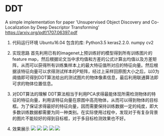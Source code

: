 # DDT
A simple implementation for paper 'Unsupervised Object Discovery and Co-Localization by Deep Descriptor Transforming' https://arxiv.org/pdf/1707.06397.pdf

1. 代码运行环境
Ubuntu16.04 包含的库: Python3.5    keras2.2.0.  numpy cv2

2. 实现思路
首先利用已有的imagenet上预训练好的模型得到所有训练图片的feature map，然后根据论文当中求均值和方差的公式计算出均值以及方差矩阵，从而可以获得所有训练集样本上的最大特征值所对应的特征向量。然后根据该特征向量可以求得测试样本的P矩阵，经过上采样回原图大小之后，以0为阈值即可得到DDT算法给出的测试图片的物体像素信息，最后利用联通算法即可求的物体位置信息。

3. 对DDT算法的理解
DDT算法相当于利用PCA求得最能体现所需检测物体的特征的特征向量，利用该特征向量在原图中高亮物体，从而可以得到物体的目标框。为了保证求得最好的特征向量，因而需要保持训练数据一定的纯度，即大多数训练数据都需要为同一种类别。在实际使用过程中，发现对于有复杂背景的图片不能较好的得到目标框，对于多目标检测效果也不好。

4. 效果展示
![](https://github.com/Ezereal/DDT/blob/master/data/car_result/0.jpg)
![](https://github.com/Ezereal/DDT/blob/master/data/car_result/2.jpg)
![](https://github.com/Ezereal/DDT/blob/master/data/car_result/3.jpg)
![](https://github.com/Ezereal/DDT/blob/master/data/tiger_result/2_featurevec/10.jpg)
![](https://github.com/Ezereal/DDT/blob/master/data/tiger_result/2_featurevec/15.jpg)
